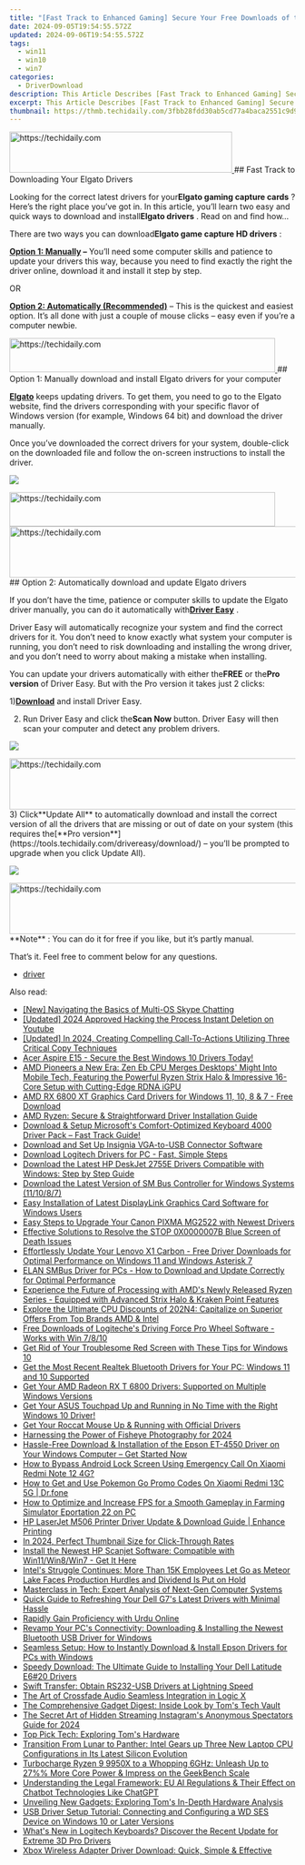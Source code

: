 ```yaml
---
title: "[Fast Track to Enhanced Gaming] Secure Your Free Downloads of the Latest Ryzen 3 2200G Drivers"
date: 2024-09-05T19:54:55.572Z
updated: 2024-09-06T19:54:55.572Z
tags:
  - win11
  - win10
  - win7
categories:
  - DriverDownload
description: This Article Describes [Fast Track to Enhanced Gaming] Secure Your Free Downloads of the Latest Ryzen 3 2200G Drivers
excerpt: This Article Describes [Fast Track to Enhanced Gaming] Secure Your Free Downloads of the Latest Ryzen 3 2200G Drivers
thumbnail: https://thmb.techidaily.com/3fbb28fdd30ab5cd77a4baca2551c9d92b27e18215ac7c02404eb389cacb68b2.jpg
---
```


<!-- affiliate ads begin -->
<a href="https://aligracehair.sjv.io/c/5597632/2115919/19272" target="_top" id="2115919">
  <img src="//a.impactradius-go.com/display-ad/19272-2115919" border="0" alt="https://techidaily.com" width="392" height="72"/>
</a>
<img height="0" width="0" src="https://aligracehair.sjv.io/i/5597632/2115919/19272" style="position:absolute;visibility:hidden;" border="0" />
<!-- affiliate ads end -->
## Fast Track to Downloading Your Elgato Drivers

Looking for the correct latest drivers for your**Elgato gaming capture cards** ? Here’s the right place you’ve got in. In this article, you’ll learn two easy and quick ways to download and install**Elgato drivers** . Read on and find how…

 There are two ways you can download**Elgato game capture HD drivers** :

**[Option 1: Manually](https://tools.techidaily.com/drivereasy/download/) –** You’ll need some computer skills and patience to update your drivers this way, because you need to find exactly the right the driver online, download it and install it step by step.

OR

**[Option 2: Automatically (Recommended)](https://www.drivereasy.com/knowledge/elgato-drivers-download-easily-quickly/#o2)**  – This is the quickest and easiest option. It’s all done with just a couple of mouse clicks – easy even if you’re a computer newbie.

<!-- affiliate ads begin -->
<a href="https://aligracehair.sjv.io/c/5597632/2135404/19272" target="_top" id="2135404">
  <img src="//a.impactradius-go.com/display-ad/19272-2135404" border="0" alt="https://techidaily.com" width="468" height="60"/>
</a>
<img height="0" width="0" src="https://aligracehair.sjv.io/i/5597632/2135404/19272" style="position:absolute;visibility:hidden;" border="0" />
<!-- affiliate ads end -->
## Option 1: Manually download and install Elgato drivers for your computer

[**Elgato**](https://www.elgato.com/en)  keeps updating drivers. To get them, you need to go to the Elgato website, find the drivers corresponding with your specific flavor of Windows version (for example, Windows 64 bit) and download the driver manually.

 Once you’ve downloaded the correct drivers for your system, double-click on the downloaded file and follow the on-screen instructions to install the driver.

![](https://images.drivereasy.com/wp-content/uploads/2019/01/image-105.png)

<!-- affiliate ads begin -->
<a href="https://aligracehair.sjv.io/c/5597632/2115920/19272" target="_top" id="2115920">
  <img src="//a.impactradius-go.com/display-ad/19272-2115920" border="0" alt="https://techidaily.com" width="468" height="60"/>
</a>
<img height="0" width="0" src="https://aligracehair.sjv.io/i/5597632/2115920/19272" style="position:absolute;visibility:hidden;" border="0" />
<!-- affiliate ads end -->
<!-- affiliate ads begin -->
<a href="https://ephamedtechinc.pxf.io/c/5597632/2137210/26400" target="_top" id="2137210">
  <img src="//a.impactradius-go.com/display-ad/26400-2137210" border="0" alt="https://techidaily.com" width="728" height="90"/>
</a>
<img height="0" width="0" src="https://ephamedtechinc.pxf.io/i/5597632/2137210/26400" style="position:absolute;visibility:hidden;" border="0" />
<!-- affiliate ads end -->
## Option 2: Automatically download and update Elgato drivers

 If you don’t have the time, patience or computer skills to update the Elgato driver manually, you can do it automatically with[**Driver Easy**](https://tools.techidaily.com/drivereasy/download/) .

 Driver Easy will automatically recognize your system and find the correct drivers for it. You don’t need to know exactly what system your computer is running, you don’t need to risk downloading and installing the wrong driver, and you don’t need to worry about making a mistake when installing.

 You can update your drivers automatically with either the**FREE** or the**Pro version** of Driver Easy. But with the Pro version it takes just 2 clicks:

 1)[**Download**](https://tools.techidaily.com/drivereasy/download/) and install Driver Easy.

 2) Run Driver Easy and click the**Scan Now** button. Driver Easy will then scan your computer and detect any problem drivers.

![](https://images.drivereasy.com/wp-content/uploads/2019/01/image-106.png)

<!-- affiliate ads begin -->
<a href="https://appsumo.8odi.net/c/5597632/2130874/7443" target="_top" id="2130874">
  <img src="//a.impactradius-go.com/display-ad/7443-2130874" border="0" alt="https://techidaily.com" width="728" height="90"/>
</a>
<img height="0" width="0" src="https://appsumo.8odi.net/i/5597632/2130874/7443" style="position:absolute;visibility:hidden;" border="0" />
<!-- affiliate ads end -->
 3) Click**Update All** to automatically download and install the correct version of all the drivers that are missing or out of date on your system (this requires the[**Pro version**](https://tools.techidaily.com/drivereasy/download/) – you’ll be prompted to upgrade when you click Update All).

![](https://images.drivereasy.com/wp-content/uploads/2019/01/image-107.png)

<!-- affiliate ads begin -->
<a href="https://ephamedtechinc.pxf.io/c/5597632/2137213/26400" target="_top" id="2137213">
  <img src="//a.impactradius-go.com/display-ad/26400-2137213" border="0" alt="https://techidaily.com" width="728" height="90"/>
</a>
<img height="0" width="0" src="https://ephamedtechinc.pxf.io/i/5597632/2137213/26400" style="position:absolute;visibility:hidden;" border="0" />
<!-- affiliate ads end -->
**Note** : You can do it for free if you like, but it’s partly manual.

That’s it. Feel free to comment below for any questions.

* [driver](https://tools.techidaily.com/drivereasy/download/)

<ins class="adsbygoogle"
     style="display:block"
     data-ad-format="autorelaxed"
     data-ad-client="ca-pub-7571918770474297"
     data-ad-slot="1223367746"></ins>



<ins class="adsbygoogle"
     style="display:block"
     data-ad-client="ca-pub-7571918770474297"
     data-ad-slot="8358498916"
     data-ad-format="auto"
     data-full-width-responsive="true"></ins>

<span class="atpl-alsoreadstyle">Also read:</span>
<div><ul>
<li><a href="https://digital-screen-recording.techidaily.com/new-navigating-the-basics-of-multi-os-skype-chatting/"><u>[New] Navigating the Basics of Multi-OS Skype Chatting</u></a></li>
<li><a href="https://eaxpv-info.techidaily.com/updated-2024-approved-hacking-the-process-instant-deletion-on-youtube/"><u>[Updated] 2024 Approved  Hacking the Process  Instant Deletion on Youtube</u></a></li>
<li><a href="https://facebook-video-recording.techidaily.com/updated-in-2024-creating-compelling-call-to-actions-utilizing-three-critical-copy-techniques/"><u>[Updated] In 2024, Creating Compelling Call-To-Actions  Utilizing Three Critical Copy Techniques</u></a></li>
<li><a href="https://hardware-updates.techidaily.com/1722970949505-acer-aspire-e15-secure-the-best-windows-10-drivers-today/"><u>Acer Aspire E15 - Secure the Best Windows 10 Drivers Today!</u></a></li>
<li><a href="https://hardware-updates.techidaily.com/amd-pioneers-a-new-era-zen-eb-cpu-merges-desktops-might-into-mobile-tech-featuring-the-powerful-ryzen-strix-halo-and-impressive-16-core-setup-with-cutting-e61/"><u>AMD Pioneers a New Era: Zen Eb CPU Merges Desktops' Might Into Mobile Tech, Featuring the Powerful Ryzen Strix Halo & Impressive 16-Core Setup with Cutting-Edge RDNA iGPU</u></a></li>
<li><a href="https://hardware-updates.techidaily.com/amd-rx-6800-xt-graphics-card-drivers-for-windows-11-10-8-and-7-free-download/"><u>AMD RX 6800 XT Graphics Card Drivers for Windows 11, 10, 8 & 7 - Free Download</u></a></li>
<li><a href="https://hardware-updates.techidaily.com/amd-ryzen-secure-and-straightforward-driver-installation-guide/"><u>AMD Ryzen: Secure & Straightforward Driver Installation Guide</u></a></li>
<li><a href="https://hardware-updates.techidaily.com/1722977362393-download-and-setup-microsofts-comfort-optimized-keyboard-4000-driver-pack-fast-track-guide/"><u>Download & Setup Microsoft's Comfort-Optimized Keyboard 4000 Driver Pack – Fast Track Guide!</u></a></li>
<li><a href="https://hardware-updates.techidaily.com/download-and-set-up-insignia-vga-to-usb-connector-software/"><u>Download and Set Up Insignia VGA-to-USB Connector Software</u></a></li>
<li><a href="https://hardware-updates.techidaily.com/download-logitech-drivers-for-pc-fast-simple-steps/"><u>Download Logitech Drivers for PC - Fast, Simple Steps</u></a></li>
<li><a href="https://hardware-updates.techidaily.com/download-the-latest-hp-deskjet-2755e-drivers-compatible-with-windows-step-by-step-guide/"><u>Download the Latest HP DeskJet 2755E Drivers Compatible with Windows: Step by Step Guide</u></a></li>
<li><a href="https://hardware-updates.techidaily.com/download-the-latest-version-of-sm-bus-controller-for-windows-systems-111087/"><u>Download the Latest Version of SM Bus Controller for Windows Systems (11/10/8/7)</u></a></li>
<li><a href="https://hardware-updates.techidaily.com/easy-installation-of-latest-displaylink-graphics-card-software-for-windows-users/"><u>Easy Installation of Latest DisplayLink Graphics Card Software for Windows Users</u></a></li>
<li><a href="https://hardware-updates.techidaily.com/easy-steps-to-upgrade-your-canon-pixma-mg2522-with-newest-drivers/"><u>Easy Steps to Upgrade Your Canon PIXMA MG2522 with Newest Drivers</u></a></li>
<li><a href="https://tech-recovery.techidaily.com/effective-solutions-to-resolve-the-stop-0x0000007b-blue-screen-of-death-issues/"><u>Effective Solutions to Resolve the STOP 0X0000007B Blue Screen of Death Issues</u></a></li>
<li><a href="https://hardware-updates.techidaily.com/effortlessly-update-your-lenovo-x1-carbon-free-driver-downloads-for-optimal-performance-on-windows-11-and-windows-asterisk-7/"><u>Effortlessly Update Your Lenovo X1 Carbon - Free Driver Downloads for Optimal Performance on Windows 11 and Windows Asterisk 7</u></a></li>
<li><a href="https://hardware-updates.techidaily.com/elan-smbus-driver-for-pcs-how-to-download-and-update-correctly-for-optimal-performance/"><u>ELAN SMBus Driver for PCs - How to Download and Update Correctly for Optimal Performance</u></a></li>
<li><a href="https://hardware-updates.techidaily.com/experience-the-future-of-processing-with-amds-newly-released-ryzen-series-equipped-with-advanced-strix-halo-and-kraken-point-features/"><u>Experience the Future of Processing with AMD's Newly Released Ryzen Series - Equipped with Advanced Strix Halo & Kraken Point Features</u></a></li>
<li><a href="https://hardware-updates.techidaily.com/explore-the-ultimate-cpu-discounts-of-202n4-capitalize-on-superior-offers-from-top-brands-amd-and-intel/"><u>Explore the Ultimate CPU Discounts of 202N4: Capitalize on Superior Offers From Top Brands AMD & Intel</u></a></li>
<li><a href="https://hardware-updates.techidaily.com/free-downloads-of-logiteches-driving-force-pro-wheel-software-works-with-win-7810/"><u>Free Downloads of Logiteche's Driving Force Pro Wheel Software - Works with Win 7/8/10</u></a></li>
<li><a href="https://win-howtos.techidaily.com/get-rid-of-your-troublesome-red-screen-with-these-tips-for-windows-10/"><u>Get Rid of Your Troublesome Red Screen with These Tips for Windows 10</u></a></li>
<li><a href="https://hardware-updates.techidaily.com/get-the-most-recent-realtek-bluetooth-drivers-for-your-pc-windows-11-and-10-supported/"><u>Get the Most Recent Realtek Bluetooth Drivers for Your PC: Windows 11 and 10 Supported</u></a></li>
<li><a href="https://hardware-updates.techidaily.com/get-your-amd-radeon-rx-t-6800-drivers-supported-on-multiple-windows-versions/"><u>Get Your AMD Radeon RX T 6800 Drivers: Supported on Multiple Windows Versions</u></a></li>
<li><a href="https://hardware-updates.techidaily.com/get-your-asus-touchpad-up-and-running-in-no-time-with-the-right-windows-10-driver/"><u>Get Your ASUS Touchpad Up and Running in No Time with the Right Windows 10 Driver!</u></a></li>
<li><a href="https://hardware-updates.techidaily.com/get-your-roccat-mouse-up-and-running-with-official-drivers/"><u>Get Your Roccat Mouse Up & Running with Official Drivers</u></a></li>
<li><a href="https://some-knowledge.techidaily.com/harnessing-the-power-of-fisheye-photography-for-2024/"><u>Harnessing the Power of Fisheye Photography for 2024</u></a></li>
<li><a href="https://hardware-updates.techidaily.com/hassle-free-download-and-installation-of-the-epson-et-4550-driver-on-your-windows-computer-get-started-now/"><u>Hassle-Free Download & Installation of the Epson ET-4550 Driver on Your Windows Computer – Get Started Now</u></a></li>
<li><a href="https://unlock-android.techidaily.com/how-to-bypass-android-lock-screen-using-emergency-call-on-xiaomi-redmi-note-12-4g-by-drfone-android/"><u>How to Bypass Android Lock Screen Using Emergency Call On Xiaomi Redmi Note 12 4G?</u></a></li>
<li><a href="https://android-pokemon-go.techidaily.com/how-to-get-and-use-pokemon-go-promo-codes-on-xiaomi-redmi-13c-5g-drfone-by-drfone-virtual-android/"><u>How to Get and Use Pokemon Go Promo Codes On Xiaomi Redmi 13C 5G | Dr.fone</u></a></li>
<li><a href="https://win-blog.techidaily.com/how-to-optimize-and-increase-fps-for-a-smooth-gameplay-in-farming-simulator-eportation-22-on-pc/"><u>How to Optimize and Increase FPS for a Smooth Gameplay in Farming Simulator Eportation 22 on PC</u></a></li>
<li><a href="https://hardware-updates.techidaily.com/hp-laserjet-m506-printer-driver-update-and-download-guide-enhance-printing/"><u>HP LaserJet M506 Printer Driver Update & Download Guide | Enhance Printing</u></a></li>
<li><a href="https://youtube-sure.techidaily.com/24-perfect-thumbnail-size-for-click-through-rates/"><u>In 2024, Perfect Thumbnail Size for Click-Through Rates</u></a></li>
<li><a href="https://hardware-updates.techidaily.com/1722962271814-install-the-newest-hp-scanjet-software-compatible-with-win11win8win7-get-it-here/"><u>Install the Newest HP Scanjet Software: Compatible with Win11/Win8/Win7 - Get It Here</u></a></li>
<li><a href="https://hardware-updates.techidaily.com/intels-struggle-continues-more-than-15k-employees-let-go-as-meteor-lake-faces-production-hurdles-and-dividend-is-put-on-hold/"><u>Intel's Struggle Continues: More Than 15K Employees Let Go as Meteor Lake Faces Production Hurdles and Dividend Is Put on Hold</u></a></li>
<li><a href="https://hardware-updates.techidaily.com/masterclass-in-tech-expert-analysis-of-next-gen-computer-systems/"><u>Masterclass in Tech: Expert Analysis of Next-Gen Computer Systems</u></a></li>
<li><a href="https://hardware-updates.techidaily.com/quick-guide-to-refreshing-your-dell-g7s-latest-drivers-with-minimal-hassle/"><u>Quick Guide to Refreshing Your Dell G7's Latest Drivers with Minimal Hassle</u></a></li>
<li><a href="https://mondly-stories.techidaily.com/rapidly-gain-proficiency-with-urdu-online/"><u>Rapidly Gain Proficiency with Urdu Online</u></a></li>
<li><a href="https://hardware-updates.techidaily.com/revamp-your-pcs-connectivity-downloading-and-installing-the-newest-bluetooth-usb-driver-for-windows/"><u>Revamp Your PC's Connectivity: Downloading & Installing the Newest Bluetooth USB Driver for Windows</u></a></li>
<li><a href="https://hardware-updates.techidaily.com/seamless-setup-how-to-instantly-download-and-install-epson-drivers-for-pcs-with-windows/"><u>Seamless Setup: How to Instantly Download & Install Epson Drivers for PCs with Windows</u></a></li>
<li><a href="https://hardware-updates.techidaily.com/speedy-download-the-ultimate-guide-to-installing-your-dell-latitude-e620-drivers/"><u>Speedy Download: The Ultimate Guide to Installing Your Dell Latitude E6#20 Drivers</u></a></li>
<li><a href="https://hardware-updates.techidaily.com/swift-transfer-obtain-rs232-usb-drivers-at-lightning-speed/"><u>Swift Transfer: Obtain RS232-USB Drivers at Lightning Speed</u></a></li>
<li><a href="https://extra-lessons.techidaily.com/the-art-of-crossfade-audio-seamless-integration-in-logic-x/"><u>The Art of Crossfade Audio  Seamless Integration in Logic X</u></a></li>
<li><a href="https://hardware-updates.techidaily.com/the-comprehensive-gadget-digest-inside-look-by-toms-tech-vault/"><u>The Comprehensive Gadget Digest: Inside Look by Tom's Tech Vault</u></a></li>
<li><a href="https://some-skills.techidaily.com/the-secret-art-of-hidden-streaming-instagrams-anonymous-spectators-guide-for-2024/"><u>The Secret Art of Hidden Streaming  Instagram's Anonymous Spectators Guide for 2024</u></a></li>
<li><a href="https://hardware-updates.techidaily.com/top-pick-tech-exploring-toms-hardware/"><u>Top Pick Tech: Exploring Tom's Hardware</u></a></li>
<li><a href="https://hardware-updates.techidaily.com/transition-from-lunar-to-panther-intel-gears-up-three-new-laptop-cpu-configurations-in-its-latest-silicon-evolution/"><u>Transition From Lunar to Panther: Intel Gears up Three New Laptop CPU Configurations in Its Latest Silicon Evolution</u></a></li>
<li><a href="https://hardware-updates.techidaily.com/1723262294392-turbocharge-ryzen-9-9950x-to-a-whopping-6ghz-unleash-up-to-27-more-core-power-and-impress-on-the-geekbench-scale/"><u>Turbocharge Ryzen 9 9950X to a Whopping 6GHz: Unleash Up to 27%% More Core Power & Impress on the GeekBench Scale</u></a></li>
<li><a href="https://tech-revival.techidaily.com/understanding-the-legal-framework-eu-ai-regulations-and-their-effect-on-chatbot-technologies-like-chatgpt/"><u>Understanding the Legal Framework: EU AI Regulations & Their Effect on Chatbot Technologies Like ChatGPT</u></a></li>
<li><a href="https://hardware-updates.techidaily.com/unveiling-new-gadgets-exploring-toms-in-depth-hardware-analysis/"><u>Unveiling New Gadgets: Exploring Tom's In-Depth Hardware Analysis</u></a></li>
<li><a href="https://hardware-updates.techidaily.com/usb-driver-setup-tutorial-connecting-and-configuring-a-wd-ses-device-on-windows-10-or-later-versions/"><u>USB Driver Setup Tutorial: Connecting and Configuring a WD SES Device on Windows 10 or Later Versions</u></a></li>
<li><a href="https://hardware-updates.techidaily.com/1722969770077-whats-new-in-logitech-keyboards-discover-the-recent-update-for-extreme-3d-pro-drivers/"><u>What's New in Logitech Keyboards? Discover the Recent Update for Extreme 3D Pro Drivers</u></a></li>
<li><a href="https://hardware-updates.techidaily.com/xbox-wireless-adapter-driver-download-quick-simple-and-effective/"><u>Xbox Wireless Adapter Driver Download: Quick, Simple & Effective</u></a></li>
</ul></div>
